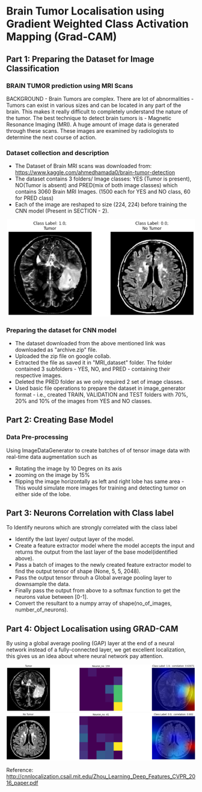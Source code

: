 # Brain Tumor Localisation using Gradient Weighted Class Activation Mapping (Grad-CAM)

## Part 1: Preparing the Dataset for Image Classification

### BRAIN TUMOR prediction using MRI Scans

BACKGROUND - Brain Tumors are complex. There are lot of abnormalities - Tumors can exist in various sizes and can be located in any part of the brain. This makes it really difficult to completely understand the nature of the tumor. The best technique to detect brain tumors is - Magnetic Resonance Imaging (MRI). A huge amount of image data is generated through these scans. These images are examined by radiologists to determine the next course of action.

### Dataset collection and description

- The Dataset of Brain MRI scans was downloaded from: https://www.kaggle.com/ahmedhamada0/brain-tumor-detection
- The dataset contains 3 folders/ Image classes: YES (Tumor is present), NO(Tumor is absent) and PRED(mix of both image classes) which contains 3060 Brain MRI Images. (1500 each for YES and NO class, 60 for PRED class)
- Each of the image are reshaped to size (224, 224) before training the CNN model (Present in SECTION - 2).

<p align="center">
  <img src="ReadMe_images/Brain_Tumor.PNG" width=500>
</p>

### Preparing the dataset for CNN model

- The dataset downloaded from the above mentioned link was downloaded as "archive.zip" file.
- Uploaded the zip file on google collab.
- Extracted the file as saved it in "MRI_dataset" folder. The folder contained 3 subfolders - YES, NO, and PRED - containing their respective images.
- Deleted the PRED folder as we only required 2 set of image classes.
- Used basic file operations to prepare the dataset in image_generator format - i.e., created TRAIN, VALIDATION and TEST folders with 70%, 20% and 10% of the images from YES and NO classes.

## Part 2: Creating Base Model

### Data Pre-processing
Using ImageDataGenerator to create batches of of tensor image data with real-time data augmentation such as

- Rotating the image by 10 Degres on its axis
- zooming on the image by 15%
- flipping the image horizontally as left and right lobe has same area - This would simulate more images for training and detecting tumor on either side of the lobe.

## Part 3: Neurons Correlation with Class label
To Identify neurons which are strongly correlated with the class label

- Identify the last layer/ output layer of the model.
- Create a feature extractor model where the model accepts the input and returns the output from the last layer of the base model(identified above).
- Pass a batch of images to the newly created feature extractor model to find the output tensor of shape (None, 5, 5, 2048).
- Pass the output tensor throuh a Global average pooling layer to downsample the data.
- Finally pass the output from above to a softmax function to get the neurons value between [0-1].
- Convert the resultant to a numpy array of shape(no_of_images, number_of_neurons).

## Part 4: Object Localisation using GRAD-CAM
By using a global average pooling (GAP) layer at the end of a neural network instead of a fully-connected layer, we get excellent localization, this gives us an idea about where neural network pay attention.

<p align="center">
  <img src="ReadMe_images/Tumor.PNG" width=800>
  <img src="ReadMe_images/No_Tumor.PNG" width=800>
</p>

Reference: http://cnnlocalization.csail.mit.edu/Zhou_Learning_Deep_Features_CVPR_2016_paper.pdf
